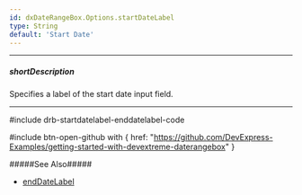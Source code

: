 ```yaml
---
id: dxDateRangeBox.Options.startDateLabel
type: String
default: 'Start Date'
---
```

---
##### shortDescription
Specifies a label of the start date input field.

---

#include drb-startdatelabel-enddatelabel-code

#include btn-open-github with {
    href: "https://github.com/DevExpress-Examples/getting-started-with-devextreme-daterangebox"
}

#####See Also#####
- [endDateLabel](/api-reference/10%20UI%20Components/dxDateRangeBox/1%20Configuration/endDateLabel.md '{basewidgetpath}/Configuration/#endDateLabel')
